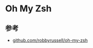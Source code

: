 # Oh My Zsh

## 参考

* [github.com/robbyrussell/oh-my-zsh](https://github.com/robbyrussell/oh-my-zsh)